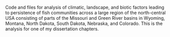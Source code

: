 Code and files for analysis of climatic, landscape, and biotic factors leading to persistence of fish communities across a large region of the north-central USA consisting of parts of the Missouri and Green River basins in Wyoming, Montana, North Dakota, South Dakota, Nebraska, and Colorado. This is the analysis for one of my dissertation chapters.
